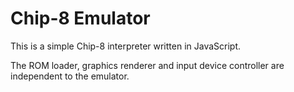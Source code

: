Chip-8 Emulator
======================

This is a simple Chip-8 interpreter written in JavaScript.

The ROM loader, graphics renderer and input device controller are independent to the emulator.